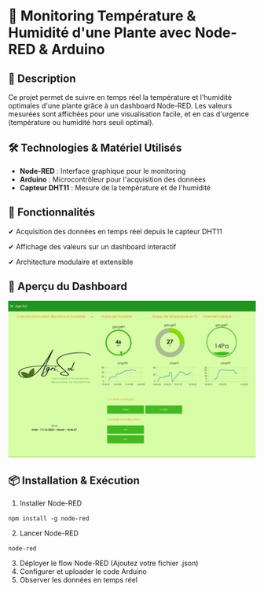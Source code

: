 
# 🌿 Monitoring Température & Humidité d'une Plante avec Node-RED & Arduino

## 📌 Description
Ce projet permet de suivre en temps réel la température et l'humidité optimales d'une plante grâce à un dashboard Node-RED. Les valeurs mesurées sont affichées pour une visualisation facile, et en cas d'urgence (température ou humidité hors seuil optimal).

## 🛠️ Technologies & Matériel Utilisés
- **Node-RED** : Interface graphique pour le monitoring
- **Arduino** : Microcontrôleur pour l'acquisition des données
- **Capteur DHT11** : Mesure de la température et de l'humidité
## 🚀 Fonctionnalités
✔ Acquisition des données en temps réel depuis le capteur DHT11

✔ Affichage des valeurs sur un dashboard interactif

✔ Architecture modulaire et extensible

## 📸 Aperçu du Dashboard
![Aperçu du Dashboard](https://github.com/Tasnim-b/AgriSol/blob/eb1ec1c79cff840822bbb027deacf6a15b2d07c7/dashboard_AgriSol.png)

## 📦 Installation & Exécution
1. Installer Node-RED
```
npm install -g node-red
```
2. Lancer Node-RED
```
node-red
```
3. Déployer le flow Node-RED (Ajoutez votre fichier .json)
4. Configurer et uploader le code Arduino
5. Observer les données en temps réel
